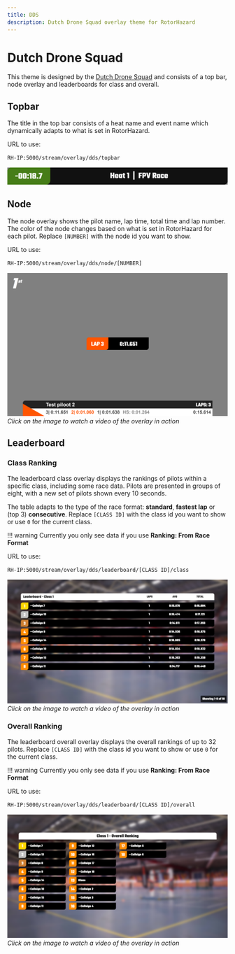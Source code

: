 ```yaml
---
title: DDS
description: Dutch Drone Squad overlay theme for RotorHazard
---
```


# Dutch Drone Squad

This theme is designed by the <a href="https://dutchdronesquad.nl" target="_blank">Dutch Drone Squad</a> and consists of a top bar, node overlay and leaderboards for class and overall.

## Topbar

The title in the top bar consists of a heat name and event name which dynamically adapts to what is set in RotorHazard.

URL to use:

```bash
RH-IP:5000/stream/overlay/dds/topbar
```

![alt Screenshot of topbar](../assets/img/overlays/dds/topbar-dds.png)

## Node

The node overlay shows the pilot name, lap time, total time and lap number. The color of the node changes based on what is set in RotorHazard for each pilot. Replace `[NUMBER]` with the node id you want to show.

URL to use:

```bash
RH-IP:5000/stream/overlay/dds/node/[NUMBER]
```

[![Watch the video](../assets/img/overlays/dds/node-dds.png)](https://www.youtube.com/watch?v=ZpV0veJErvE)
_Click on the image to watch a video of the overlay in action_

## Leaderboard 

### Class Ranking

The leaderboard class overlay displays the rankings of pilots within a specific class, including some race data. Pilots are presented in groups of eight, with a new set of pilots shown every 10 seconds.

The table adapts to the type of the race format: **standard**, **fastest lap** or (top 3) **consecutive**. Replace `[CLASS ID]` with the class id you want to show or use `0` for the current class.

!!! warning
    Currently you only see data if you use **Ranking: From Race Format**

URL to use:

```bash
RH-IP:5000/stream/overlay/dds/leaderboard/[CLASS ID]/class
```


[![Watch the video](../assets/img/overlays/dds/ranking_class-dds.png)](https://youtu.be/xqIuBfLjtJE)
_Click on the image to watch a video of the overlay in action_

### Overall Ranking

The leaderboard overall overlay displays the overall rankings of up to 32 pilots. Replace `[CLASS ID]` with the class id you want to show or use `0` for the current class.

!!! warning
    Currently you only see data if you use **Ranking: From Race Format**

URL to use:

```bash
RH-IP:5000/stream/overlay/dds/leaderboard/[CLASS ID]/overall
```

[![Watch the video](../assets/img/overlays/dds/ranking_overall-dds.png)](https://youtu.be/kTtoHACqsg0)
_Click on the image to watch a video of the overlay in action_
